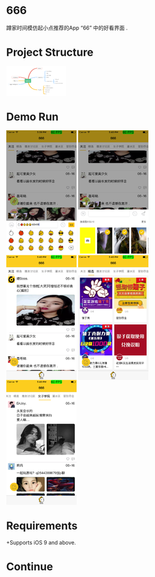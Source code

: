 # 666 

蹲家时间模仿起小点推荐的App “66” 中的好看界面 . 

# Project Structure 

<img src="./readme~resource/project_structure.png" width = "160" height = "80" alt="" align=center />

# Demo Run 
 <img src="./readme~resource/1.png" width = "188" height = "333" alt="" align=center />
 <img src="./readme~resource/2.png" width = "188" height = "333" alt="" align=center />
 <img src="./readme~resource/3.png" width = "188" height = "333" alt="" align=center />
 <img src="./readme~resource/4.png" width = "188" height = "333" alt="" align=center />
 <img src="./readme~resource/5.png" width = "188" height = "333" alt="" align=center />

# Requirements
+Supports iOS 9 and above.

# Continue 





